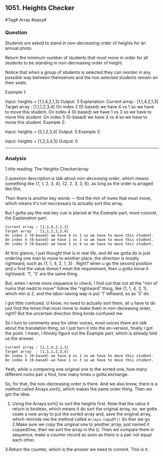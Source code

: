 ## 1051. Heights Checker

#Tag# Array #easy#

### Question

Students are asked to stand *in non-decreasing order* of heights for an annual photo.

Return the minimum number of students *that must move* in order for all students to be standing in non-decreasing order of height.

Notice that when a group of students is selected they can reorder in any possible way between themselves and the non selected students remain on their seats.

Example 1:

Input: heights = [1,1,4,2,1,3]
Output: 3
Explanation: 
Current array : [1,1,4,2,1,3]
Target array  : [1,1,1,2,3,4]
On index 2 (0-based) we have 4 vs 1 so we have to move this student.
On index 4 (0-based) we have 1 vs 3 so we have to move this student.
On index 5 (0-based) we have 3 vs 4 so we have to move this student.
Example 2:

Input: heights = [5,1,2,3,4]
Output: 5
Example 3:

Input: heights = [1,2,3,4,5]
Output: 0

---

### Analysis

1.title reading: The Heights Checker/array

2.question description is talk about *non-deceasing order*, which means something like {1, 1, 2, 3, 4}, {2, 2, 3, 3, 6}, as long as the order is arraged like this.

Then there is another key words -- find the min of nums that must move, which means it's not neccessary to actually sort this array.

But I gotta say the real key cue is placed at the *Example* part, more concret, the *Explanation* part.
```
Current array : [1,1,4,2,1,3]
Target array  : [1,1,1,2,3,4]
On index 2 (0-based) we have 4 vs 1 so we have to move this student.
On index 4 (0-based) we have 1 vs 3 so we have to move this student.
On index 5 (0-based) we have 3 vs 4 so we have to move this student.
```

At first glance, I just thought that is in real life, and All we gotta do is just ordering one man to move to another place, the direction is mostly rightward, such as {1, 1, 4, 2, 1, 3} .
Right? when u go the second position and u find the value doesn't meet the requirement, then u gotta move it rightward. '1', '3' are the same thing.

But, when I wrote more sequence to check, I find out that not all the "min of nums that nedd to move" follow the "rightward" thing, like {1, 1, 4, 3, 1}, which min is 2, and the labor-saving way is put '1' leftward, so as '3' do.

I got little confused. U know, no need to actually sort them, all u have to do just find the times that must move to make them in non-deceasing order, right? But the uncertain direction thing kinda confused me.

So I turn to comments area for other voices,  most voices there are talk about the translation thing, so I just turn it into the en-version, finally I got the point.
I mean, I finnaly figure out the Example part, which is already told us the answer.

```
Current array : [1,1,4,2,1,3]
Target array  : [1,1,1,2,3,4]
On index 2 (0-based) we have 4 vs 1 so we have to move this student.
On index 4 (0-based) we have 1 vs 3 so we have to move this student.
```

Yeah, while u comparing one original one to the sorted one, how many different nums pair u find, how many times u gotta exchange.

So, for that, the non-decreasing order is there. And we also know, there is a method called Arrays.sort(), which makes the same order thing. Then we got the idea.

1. Using the Arrays.sort() to sort the heights first. Note that the value it return is boolean, which means it do sort the original array, so, we gotta ceate a new array to put the sorted array and, save the original array, which reminds me the method called `Arrays.copyOf()`
So ther we go.
2.Make sure we copy the original one to another array, just named it copyedOne, then we sort the array in the (). Then we compare them in sequence, make a counter record as soon as there is a pair not equal each other.

3.Return the counter, which is the answer we need to commit. This is it.
